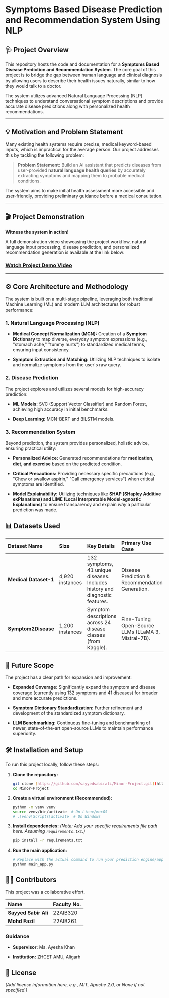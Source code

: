 # Symptoms Based Disease Prediction and Recommendation System Using NLP

## 🩺 Project Overview

This repository hosts the code and documentation for a **Symptoms Based Disease Prediction and Recommendation System**. The core goal of this project is to bridge the gap between human language and clinical diagnosis by allowing users to describe their health issues naturally, similar to how they would talk to a doctor.

The system utilizes advanced Natural Language Processing (NLP) techniques to understand conversational symptom descriptions and provide accurate disease predictions along with personalized health recommendations.

---

## 💡 Motivation and Problem Statement

Many existing health systems require precise, medical keyword-based inputs, which is impractical for the average person. Our project addresses this by tackling the following problem:

> **Problem Statement:** Build an AI assistant that predicts diseases from user-provided **natural language health queries** by accurately extracting symptoms and mapping them to probable medical conditions.

The system aims to make initial health assessment more accessible and user-friendly, providing preliminary guidance before a medical consultation.

---

## 🎬 Project Demonstration 

**Witness the system in action!**

A full demonstration video showcasing the project workflow, natural language input processing, disease prediction, and personalized recommendation generation is available at the link below:

### [**Watch Project Demo Video**](https://drive.google.com/file/d/1kIUOy8vM-o_VyCbFO8rtx9bi-Og0izzI/view?usp=drive_link)

---

## ⚙️ Core Architecture and Methodology

The system is built on a multi-stage pipeline, leveraging both traditional Machine Learning (ML) and modern LLM architectures for robust performance:

### 1. Natural Language Processing (NLP)

* **Medical Concept Normalization (MCN):** Creation of a **Symptom Dictionary** to map diverse, everyday symptom expressions (e.g., "stomach ache," "tummy hurts") to standardized medical terms, ensuring input consistency.

* **Symptom Extraction and Matching:** Utilizing NLP techniques to isolate and normalize symptoms from the user's raw query.

### 2. Disease Prediction

The project explores and utilizes several models for high-accuracy prediction:

* **ML Models:** SVC (Support Vector Classifier) and Random Forest, achieving high accuracy in initial benchmarks.

* **Deep Learning:** MCN-BERT and BiLSTM models.

### 3. Recommendation System

Beyond prediction, the system provides personalized, holistic advice, ensuring practical utility:

* **Personalized Advice:** Generated recommendations for **medication, diet, and exercise** based on the predicted condition.

* **Critical Precautions:** Providing necessary specific precautions (e.g., "Chew or swallow aspirin," "Call emergency services") when critical symptoms are identified.

* **Model Explainability:** Utilizing techniques like **SHAP (SHapley Additive exPlanations) and LIME (Local Interpretable Model-agnostic Explanations)** to ensure transparency and explain *why* a particular prediction was made.

## 📊 Datasets Used

| Dataset Name | Size | Key Details | Primary Use Case |
| :--- | :--- | :--- | :--- |
| **Medical Dataset-1** | 4,920 instances | 132 symptoms, 41 unique diseases. Includes history and diagnostic features. | Disease Prediction & Recommendation Generation. |
| **Symptom2Disease** | 1,200 instances | Symptom descriptions across 24 disease classes (from Kaggle). | Fine-Tuning Open-Source LLMs (LLaMA 3, Mistral-7B). |

## 🚀 Future Scope

The project has a clear path for expansion and improvement:

* **Expanded Coverage:** Significantly expand the symptom and disease coverage (currently using 132 symptoms and 41 diseases) for broader and more accurate predictions.

* **Symptom Dictionary Standardization:** Further refinement and development of the standardized symptom dictionary.

* **LLM Benchmarking:** Continuous fine-tuning and benchmarking of newer, state-of-the-art open-source LLMs to maintain performance superiority.

## 🛠️ Installation and Setup

To run this project locally, follow these steps:

1.  **Clone the repository:**

    ```bash
    git clone [https://github.com/sayyedsabirali/Minor-Project.git](https://github.com/sayyedsabirali/Minor-Project.git)
    cd Minor-Project
    ```

2.  **Create a virtual environment (Recommended):**

    ```bash
    python -m venv venv
    source venv/bin/activate  # On Linux/macOS
    # .\venv\Scripts\activate  # On Windows
    ```

3.  **Install dependencies:**
    *(Note: Add your specific requirements file path here. Assuming `requirements.txt`.)*

    ```bash
    pip install -r requirements.txt
    ```

4.  **Run the main application:**

    ```bash
    # Replace with the actual command to run your prediction engine/app
    python main_app.py
    ```

## 👨‍💻 Contributors

This project was a collaborative effort.

| Name | Faculty No. |
| :--- | :--- |
| **Sayyed Sabir Ali** | 22AIB320 |
| **Mohd Fazil** | 22AIB261 |

### Guidance

* **Supervisor:** Ms. Ayesha Khan

* **Institution:** ZHCET AMU, Aligarh

## 📄 License

*(Add license information here, e.g., MIT, Apache 2.0, or None if not specified.)*
